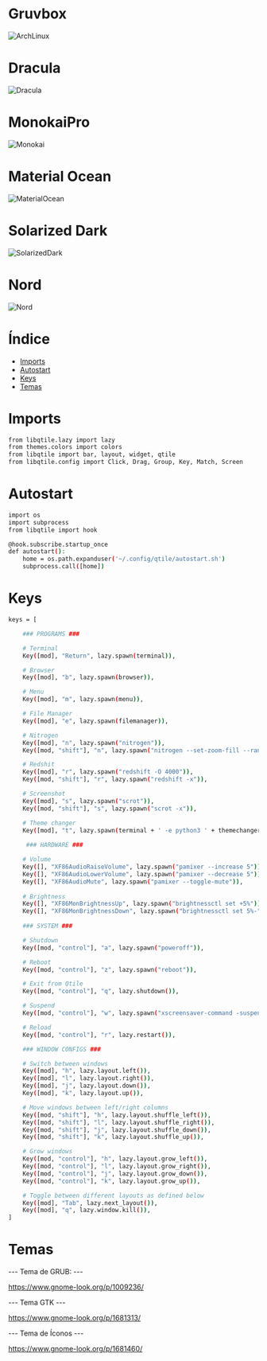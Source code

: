 # Gruvbox

![ArchLinux](https://user-images.githubusercontent.com/99371498/179362202-5008d2ea-f15a-4223-bbcd-b4183059f362.png)

# Dracula

![Dracula](https://user-images.githubusercontent.com/99371498/179366453-41202544-c815-4665-9032-7c1a65f8d991.png)

# MonokaiPro

![Monokai](https://user-images.githubusercontent.com/99371498/179366458-152a9c54-b1cd-4290-9658-5461e7590a8c.png)

# Material Ocean

![MaterialOcean](https://user-images.githubusercontent.com/99371498/179366463-b1bef5d9-9b33-4162-8c49-ee2c629c1425.png)

# Solarized Dark

![SolarizedDark](https://user-images.githubusercontent.com/99371498/179366467-0ad962cb-d4b7-4bb0-b16d-2fe21b036130.png)

# Nord

![Nord](https://user-images.githubusercontent.com/99371498/179366472-de2425b5-2755-4b4e-a10f-eca8e6b80f48.png)



# Índice 
- [Imports](#imports)
- [Autostart](#autostart)
- [Keys](#keys)
- [Temas](#temas)

# Imports

```bash
from libqtile.lazy import lazy
from themes.colors import colors
from libqtile import bar, layout, widget, qtile
from libqtile.config import Click, Drag, Group, Key, Match, Screen
```

# Autostart

```bash
import os
import subprocess
from libqtile import hook

@hook.subscribe.startup_once
def autostart():
    home = os.path.expanduser('~/.config/qtile/autostart.sh')
    subprocess.call([home])
```
# Keys

```bash
keys = [

    ### PROGRAMS ###

    # Terminal
    Key([mod], "Return", lazy.spawn(terminal)),

    # Browser
    Key([mod], "b", lazy.spawn(browser)),

    # Menu
    Key([mod], "m", lazy.spawn(menu)),

    # File Manager
    Key([mod], "e", lazy.spawn(filemanager)),

    # Nitrogen
    Key([mod], "n", lazy.spawn("nitrogen")),
    Key([mod, "shift"], "n", lazy.spawn("nitrogen --set-zoom-fill --random --save")),

    # Redshit
    Key([mod], "r", lazy.spawn("redshift -O 4000")),
    Key([mod, "shift"], "r", lazy.spawn("redshift -x")),

    # Screenshot
    Key([mod], "s", lazy.spawn("scrot")),
    Key([mod, "shift"], "s", lazy.spawn("scrot -x")),

    # Theme changer
    Key([mod], "t", lazy.spawn(terminal + ' -e python3 ' + themechanger)),
    
     ### HARDWARE ###

    # Volume
    Key([], "XF86AudioRaiseVolume", lazy.spawn("pamixer --increase 5")),
    Key([], "XF86AudioLowerVolume", lazy.spawn("pamixer --decrease 5")),
    Key([], "XF86AudioMute", lazy.spawn("pamixer --toggle-mute")),
    
    # Brightness
    Key([], "XF86MonBrightnessUp", lazy.spawn("brightnessctl set +5%")),
    Key([], "XF86MonBrightnessDown", lazy.spawn("brightnessctl set 5%-")),
    
    ### SYSTEM ###

    # Shutdown
    Key([mod, "control"], "a", lazy.spawn("poweroff")),

    # Reboot
    Key([mod, "control"], "z", lazy.spawn("reboot")),

    # Exit from Qtile
    Key([mod, "control"], "q", lazy.shutdown()),

    # Suspend
    Key([mod, "control"], "w", lazy.spawn("xscreensaver-command -suspend")),

    # Reload
    Key([mod, "control"], "r", lazy.restart()),

    ### WINDOW CONFIGS ###

    # Switch between windows
    Key([mod], "h", lazy.layout.left()),
    Key([mod], "l", lazy.layout.right()),
    Key([mod], "j", lazy.layout.down()),
    Key([mod], "k", lazy.layout.up()),

    # Move windows between left/right columns
    Key([mod, "shift"], "h", lazy.layout.shuffle_left()),
    Key([mod, "shift"], "l", lazy.layout.shuffle_right()),
    Key([mod, "shift"], "j", lazy.layout.shuffle_down()),
    Key([mod, "shift"], "k", lazy.layout.shuffle_up()),

    # Grow windows
    Key([mod, "control"], "h", lazy.layout.grow_left()),
    Key([mod, "control"], "l", lazy.layout.grow_right()),
    Key([mod, "control"], "j", lazy.layout.grow_down()),
    Key([mod, "control"], "k", lazy.layout.grow_up()),

    # Toggle between different layouts as defined below
    Key([mod], "Tab", lazy.next_layout()),
    Key([mod], "q", lazy.window.kill()),
]
```

# Temas

--- Tema de GRUB: ---

https://www.gnome-look.org/p/1009236/

--- Tema GTK ---

https://www.gnome-look.org/p/1681313/

--- Tema de Íconos ---

https://www.gnome-look.org/p/1681460/
